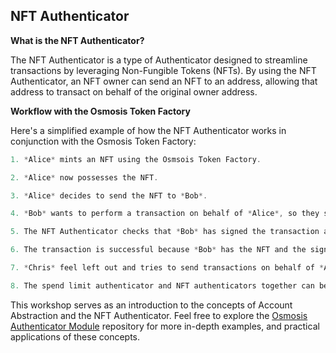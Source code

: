 ## NFT Authenticator

**What is the NFT Authenticator?**

The NFT Authenticator is a type of Authenticator designed to streamline transactions by leveraging Non-Fungible Tokens (NFTs). By using the NFT Authenticator, an NFT owner can send an NFT to an address, allowing that address to transact on behalf of the original owner address. 

**Workflow with the Osmosis Token Factory**

Here's a simplified example of how the NFT Authenticator works in conjunction with the Osmosis Token Factory:

```go
1. *Alice* mints an NFT using the Osmsois Token Factory.

2. *Alice* now possesses the NFT.

3. *Alice* decides to send the NFT to *Bob*.

4. *Bob* wants to perform a transaction on behalf of *Alice*, so they sign a transaction with *Alice* as the sender (since *Alice* is the minter).

5. The NFT Authenticator checks that *Bob* has signed the transaction and the NFT in their account.

6. The transaction is successful because *Bob* has the NFT and the signature is correct.

7. *Chris* feel left out and tries to send transactions on behalf of *Alice* but fails.

8. The spend limit authenticator and NFT authenticators together can be used with an AllOf authenticator to ensure secure and controlled transactions.
```

This workshop serves as an introduction to the concepts of Account Abstraction and the NFT Authenticator. Feel free to explore the [Osmosis Authenticator Module](https://github.com/osmosis-labs/osmosis/blob/account-abstraction-main/x/authenticator) repository for more in-depth examples, and practical applications of these concepts.
  

